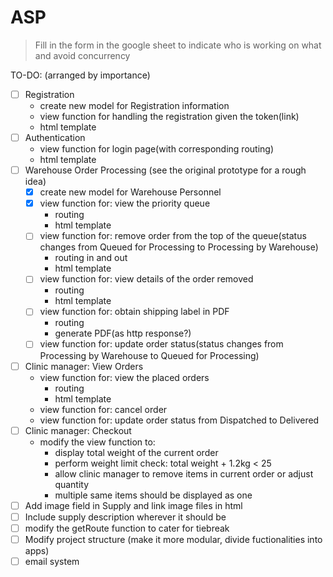 # ASP
>Fill in the form in the google sheet to indicate who is working on what and avoid concurrency

TO-DO: (arranged by importance)
- [ ] Registration
  - create new model for Registration information
  - view function for handling the registration given the token(link)
  - html template
- [ ] Authentication
  - view function for login page(with corresponding routing)
  - html template
- [ ] Warehouse Order Processing (see the original prototype for a rough idea)
  - [x] create new model for Warehouse Personnel
  - [x] view function for: view the priority queue
    - routing
    - html template
  - [ ] view function for: remove order from the top of the queue(status changes from Queued for Processing to Processing by Warehouse)
    - routing in and out
    - html template
  - [ ] view function for: view details of the order removed
    - routing
    - html template
  - [ ] view function for: obtain shipping label in PDF
    - routing
    - generate PDF(as http response?)
  - [ ] view function for: update order status(status changes from Processing by Warehouse to Queued for Processing)
- [ ] Clinic manager: View Orders
  - view function for: view the placed orders
    - routing
    - html template
  - view function for: cancel order
  - view function for: update order status from Dispatched to Delivered
- [ ] Clinic manager: Checkout
  - modify the view function to:
    - display total weight of the current order
    - perform weight limit check: total weight + 1.2kg < 25
    - allow clinic manager to remove items in current order or adjust quantity
    - multiple same items should be displayed as one
- [ ] Add image field in Supply and link image files in html
- [ ] Include supply description wherever it should be
- [ ] modify the getRoute function to cater for tiebreak
- [ ] Modify project structure (make it more modular, divide fuctionalities into apps)
- [ ] email system
